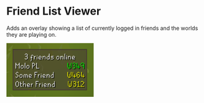 # Friend List Viewer

Adds an overlay showing a list of currently logged in friends and the worlds they are playing on.

![Screenshot](screenshot.png)
